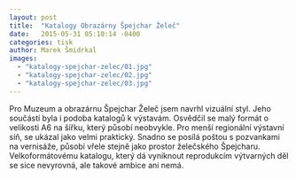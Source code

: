 ```yaml
---
layout: post
title:  "Katalogy Obrazárny Špejchar Želeč"
date:   2015-05-31 05:10:14 -0400
categories: tisk
author: Marek Šmidrkal
images:
  - "katalogy-spejchar-zelec/01.jpg"
  - "katalogy-spejchar-zelec/02.jpg"
  - "katalogy-spejchar-zelec/03.jpg"
---
```

Pro Muzeum a obrazárnu Špejchar Želeč jsem navrhl vizuální styl. Jeho součástí byla i podoba katalogů k výstavám. Osvědčil se malý formát o velikosti A6 na šířku, který působí neobvykle. Pro menší regionální výstavní síň, se ukázal jako velmi praktický. Snadno se posílá poštou s pozvankami na vernisáže, působí vřele stejně jako prostor želečského Špejcharu. Velkoformátovému katalogu, který dá vyniknout reprodukcím výtvarných děl se sice nevyrovná, ale takové ambice ani nemá. 
